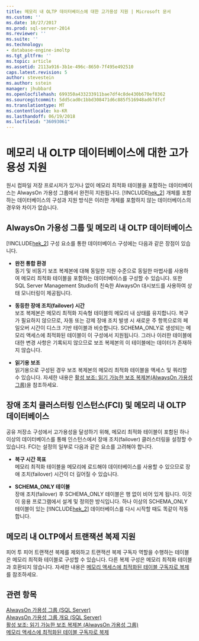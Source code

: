 ```yaml
---
title: 메모리 내 OLTP 데이터베이스에 대한 고가용성 지원 | Microsoft 문서
ms.custom: ''
ms.date: 10/27/2017
ms.prod: sql-server-2014
ms.reviewer: ''
ms.suite: ''
ms.technology:
- database-engine-imoltp
ms.tgt_pltfrm: ''
ms.topic: article
ms.assetid: 2113a916-3b1e-496c-8650-7f495e492510
caps.latest.revision: 5
author: stevestein
ms.author: sstein
manager: jhubbard
ms.openlocfilehash: 699350a433233911bae7df4c8de430b670ef8362
ms.sourcegitcommit: 5dd5cad0c1bbd308471d6c885f516948ad67dfcf
ms.translationtype: MT
ms.contentlocale: ko-KR
ms.lasthandoff: 06/19/2018
ms.locfileid: "36093061"
---
```

# <a name="high-availability-support-for-in-memory-oltp-databases"></a>메모리 내 OLTP 데이터베이스에 대한 고가용성 지원
  원시 컴파일 저장 프로시저가 있거나 없이 메모리 최적화 테이블을 포함하는 데이터베이스는 AlwaysOn 가용성 그룹에서 완전히 지원됩니다.  [!INCLUDE[hek_2](../../includes/hek-2-md.md)] 개체를 포함하는 데이터베이스의 구성과 지원 방식은 이러한 개체를 포함하지 않는 데이터베이스의 경우와 차이가 없습니다.  
  
## <a name="alwayson-availability-groups-and-in-memory-oltp-databases"></a>AlwaysOn 가용성 그룹 및 메모리 내 OLTP 데이터베이스  
 [!INCLUDE[hek_2](../../includes/hek-2-md.md)] 구성 요소를 통한 데이터베이스 구성에는 다음과 같은 장점이 있습니다.  
  
-   **완전 통합 환경**   
    동기 및 비동기 보조 복제본에 대해 동일한 지원 수준으로 동일한 마법사를 사용하여 메모리 최적화 테이블을 포함하는 데이터베이스를 구성할 수 있습니다. 또한 SQL Server Management Studio의 친숙한 AlwaysOn 대시보드를 사용하여 상태 모니터링이 제공됩니다.  
  
-   **동등한 장애 조치(failover) 시간**   
    보조 복제본은 메모리 최적화 지속형 테이블의 메모리 내 상태를 유지합니다. 복구가 필요하지 않으므로, 자동 또는 강제 장애 조치 발생 시 새로운 주 항목으로의 페일오버 시간이 디스크 기반 테이블과 비슷합니다. SCHEMA_ONLY로 생성되는 메모리 액세스에 최적화된 테이블이 이 구성에서 지원됩니다. 그러나 이러한 테이블에 대한 변경 사항은 기록되지 않으므로 보조 복제본의 이 테이블에는 데이터가 존재하지 않습니다.  
  
-   **읽기용 보조**   
    읽기용으로 구성된 경우 보조 복제본의 메모리 최적화 테이블을 액세스 및 쿼리할 수 있습니다. 자세한 내용은 [활성 보조: 읽기 가능한 보조 복제본(AlwaysOn 가용성 그룹)](../../database-engine/availability-groups/windows/active-secondaries-readable-secondary-replicas-always-on-availability-groups.md)을 참조하세요.  
  
## <a name="failover-clustering-instance-fci-and-in-memory-oltp-databases"></a>장애 조치 클러스터링 인스턴스(FCI) 및 메모리 내 OLTP 데이터베이스  
 공유 저장소 구성에서 고가용성을 달성하기 위해, 메모리 최적화 테이블이 포함된 하나 이상의 데이터베이스를 통해 인스턴스에서 장애 조치(failover) 클러스터링을 설정할 수 있습니다. FCI는 설정의 일부로 다음과 같은 요소를 고려해야 합니다.  
  
-   **복구 시간 목표**   
    메모리 최적화 테이블을 메모리에 로드해야 데이터베이스를 사용할 수 있으므로 장애 조치(failover) 시간이 더 길어질 수 있습니다.  
  
-   **SCHEMA_ONLY 테이블**   
    장애 조치(failover) 후 SCHEMA_ONLY 테이블은 행 없이 비어 있게 됩니다. 이것이 응용 프로그램에서 설계 및 정의한 방식입니다. 하나 이상의 SCHEMA_ONLY 테이블이 있는 [!INCLUDE[hek_2](../../includes/hek-2-md.md)] 데이터베이스를 다시 시작할 때도 똑같이 작동합니다.  
  
## <a name="support-for-transaction-replication-in-in-memory-oltp"></a>메모리 내 OLTP에서 트랜잭션 복제 지원  
 피어 투 피어 트랜잭션 복제를 제외하고 트랜잭션 복제 구독자 역할을 수행하는 테이블은 메모리 최적화 테이블로 구성할 수 있습니다. 다른 복제 구성은 메모리 최적화 테이블과 호환되지 않습니다.  자세한 내용은 [메모리 액세스에 최적화된 테이블 구독자로 복제](../replication/replication-to-memory-optimized-table-subscribers.md)를 참조하세요.  
  
## <a name="see-also"></a>관련 항목  
 [AlwaysOn 가용성 그룹 (SQL Server)](../../database-engine/availability-groups/windows/always-on-availability-groups-sql-server.md)   
 [AlwaysOn 가용성 그룹 개요 &#40;SQL Server&#41;](../../database-engine/availability-groups/windows/overview-of-always-on-availability-groups-sql-server.md)   
 [활성 보조: 읽기 가능한 보조 복제본 &#40;AlwaysOn 가용성 그룹&#41;](../../database-engine/availability-groups/windows/active-secondaries-readable-secondary-replicas-always-on-availability-groups.md)   
 [메모리 액세스에 최적화된 테이블 구독자로 복제](../replication/replication-to-memory-optimized-table-subscribers.md)  
  
  